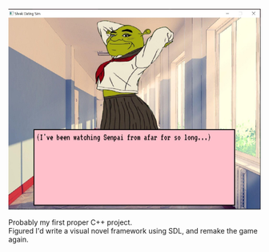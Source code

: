 <p align="center">
  <img src="image.jpg" width=600 height=400 />
</p>
  
Probably my first proper C++ project.  
Figured I'd write a visual novel framework using SDL, and remake the game again.  
